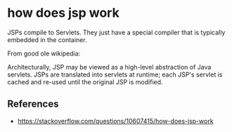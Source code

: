# how does jsp work

JSPs compile to Servlets. They just have a special compiler that is typically embedded in the container.

From good ole wikipedia:

Architecturally, JSP may be viewed as a high-level abstraction of Java servlets. JSPs are translated into servlets at runtime; each JSP's servlet is cached and re-used until the original JSP is modified.

## References

- https://stackoverflow.com/questions/10607415/how-does-jsp-work

